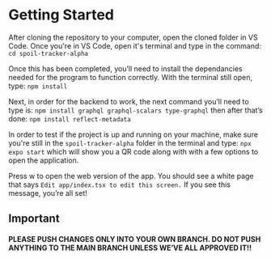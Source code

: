 # Getting Started

After cloning the repository to your computer, open the cloned folder in VS Code. Once you're in VS Code, open it's terminal and type in the command: `cd spoil-tracker-alpha`

Once this has been completed, you’ll need to install the dependancies needed for the program to function correctly. With the terminal still open, type: `npm install`

Next, in order for the backend to work, the next command you’ll need to type is: `npm install graphql graphql-scalars type-graphql` then after that’s done: `npm install reflect-metadata` 

In order to test if the project is up and running on your machine, make sure you're still in the `spoil-tracker-alpha` folder in the terminal and type: `npx expo start` 
which will show you a QR code along with with a few options to open the application.

Press w to open the web version of the app. You should see a white page that says `Edit app/index.tsx to edit this screen.` If you see this message, you’re all set!

## Important
#### **PLEASE PUSH CHANGES ONLY INTO YOUR OWN BRANCH. DO NOT PUSH ANYTHING TO THE MAIN BRANCH UNLESS WE’VE ALL APPROVED IT!!**
